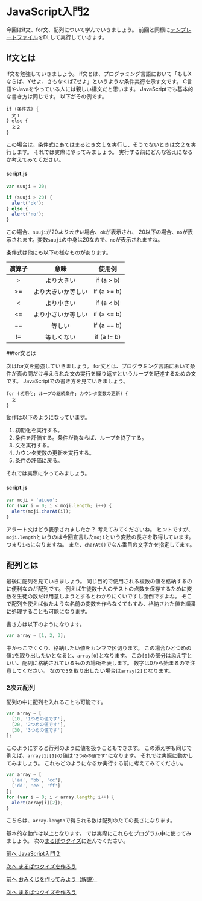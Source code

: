 # JavaScript入門2

今回はif文、for文、配列について学んでいきましょう。
前回と同様に[テンプレートファイル](./js_template.zip?raw=true)をDLして実行していきます。

## if文とは

if文を勉強していきましょう。
if文とは、プログラミング言語において「もしXならば、Yせよ、さもなくばZせよ」というような条件実行を示す文です。
C言語やJavaをやっている人には親しい構文だと思います。
JavaScriptでも基本的な書き方は同じです。
以下がその例です。

```
if (条件式) {
  文１
} else {
  文２
}
```

この場合は、条件式にあてはまるとき文１を実行し、そうでないときは文２を実行します。
それでは実際にやってみましょう。
実行する前にどんな答えになるか考えてみてください。

#### script.js

```javascript
var suuji = 20;

if (suuji > 20) {
  alert('ok');
} else {
  alert('no');
}
```

この場合、`suuji`が20*より大きい*場合、`ok`が表示され、
20以下の場合、`no`が表示されます。変数`suuji`の中身は20なので、`no`が表示されますね。

条件式は他にも以下の様なものがあります。

| 演算子 |        意味        |    使用例   |
|:------:|:------------------:|:-----------:|
|    >   |     より大きい     |  if (a > b) |
|   >=   | より大きいか等しい | if (a >= b) |
|    <   |     より小さい     |  if (a < b) |
|   <=   | より小さいか等しい | if (a <= b) |
|   ==   |       等しい       | if (a == b) |
|   !=   |     等しくない     | if (a != b) |

##for文とは

次はfor文を勉強していきましょう。
for文とは、プログラミング言語において条件が真の間だけ与えられた文の実行を繰り返すというループを記述するための文です。
JavaScriptでの書き方を見ていきましょう。

```
for (初期化; ループの継続条件; カウンタ変数の更新) {
  文
}
```

動作は以下のようになっています。

1. 初期化を実行する。
1. 条件を評価する。条件が偽ならば、ループを終了する。
1. 文を実行する。
1. カウンタ変数の更新を実行する。
1. 条件の評価に戻る。

それでは実際にやってみましょう。

#### script.js

```javascript
var moji = 'aiueo';
for (var i = 0; i < moji.length; i++) {
  alert(moji.charAt(i));
}
```

アラート文はどう表示されましたか？
考えてみてくださいね。
ヒントですが、`moji.length`というのは今回宣言した`moji`という変数の長さを取得しています。
つまり`i<5`になりますね。
また、`charAt()`でなん番目の文字かを指定してます。

## 配列とは

最後に配列を見ていきましょう。
同じ目的で使用される複数の値を格納するのに便利なのが配列です。
例えば生徒数十人のテストの点数を保存するために変数を生徒の数だけ用意しようとするとわかりにくいですし面倒ですよね。
そこで配列を使えば似たような名前の変数を作らなくてもすみ、格納された値を順番に処理することも可能になります。

書き方は以下のようになります。

```javascript
var array = [1, 2, 3];
```

中かっこでくくり、格納したい値をカンマで区切ります。
この場合ひとつめの値`1`を取り出したいとなると、`array[0]`となります。
この`[0]`の部分は添え字といい、配列に格納されているものの場所を表します。
数字は0から始まるので注意してください。
なので`3`を取り出したい場合は`array[2]`となります。

### 2次元配列

配列の中に配列を入れることも可能です。

```javascript
var array = [
  [10, '1つめの値です'],
  [20, '2つめの値です'],
  [30, '3つめの値です']
];
```

このようにすると行列のように値を扱うこともできます。
この添え字も同じで例えば、`array[1][1]`の値は`'2つめの値です'`になります。
それでは実際に動かしてみましょう。
これもどのようになるか実行する前に考えてみてください。

```javascript
var array = [
  ['aa', 'bb', 'cc'],
  ['dd', 'ee', 'ff']
];
for (var i = 0; i < array.length; i++) {
  alert(array[i][2]);
}
```

こちらは、`array.length`で得られる数は配列のたての長さになります。


基本的な動作は以上となります。
では実際にこれらをプログラム中に使ってみましょう。
次の[まるばつクイズ](./marubatsu.md)に進んでください。

 
[前へ JavaScript入門２](../06/js2.md)
 
[次へ まるばつクイズを作ろう](../06/marubatsu.md)
 
[前へ おみくじを作ってみよう（解説）](../../spring/05/omikuji_solution.md)
 
[次へ まるばつクイズを作ろう](../../spring/06/marubatsu.md)
